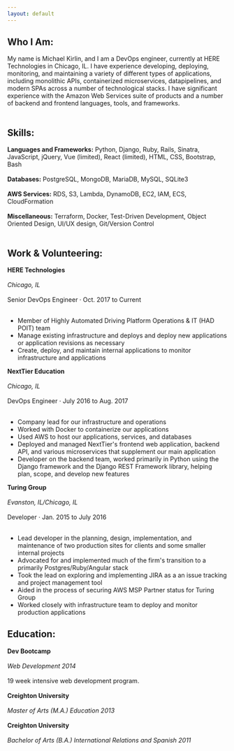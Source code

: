 ```yaml
---
layout: default
---
```


Who I Am:
---------
My name is Michael Kirlin, and I am a DevOps engineer, currently at HERE Technologies in Chicago, IL. I have experience developing, deploying, monitoring, and maintaining a variety of different types of applications, including monolithic APIs, containerized microservices, datapipelines, and modern SPAs across a number of technological stacks. I have significant experience with the Amazon Web Services suite of products and a number of backend and frontend languages, tools, and frameworks.
<br><br>

Skills:
---------
**Languages and Frameworks:** Python, Django, Ruby, Rails, Sinatra, JavaScript, jQuery, Vue (limited), React (limited), HTML, CSS, Bootstrap, Bash
<br><br>
**Databases:** PostgreSQL, MongoDB, MariaDB, MySQL, SQLite3
<br><br>
**AWS Services:** RDS, S3, Lambda, DynamoDB, EC2, IAM, ECS, CloudFormation
<br><br>
**Miscellaneous:** Terraform, Docker, Test-Driven Development, Object Oriented Design, UI/UX design, Git/Version Control
<br><br>

Work & Volunteering:
---------
**HERE Technologies**
<br><br>
*Chicago, IL*
<br><br>
Senior DevOps Engineer · Oct. 2017 to Current
<br><br>
- Member of Highly Automated Driving Platform Operations & IT (HAD POIT) team
- Manage existing infrastructure and deploys and deploy new applications or application revisions as necessary
- Create, deploy, and maintain internal applications to monitor infrastructure and applications

**NextTier Education**
<br><br>
*Chicago, IL*
<br><br>
DevOps Engineer · July 2016 to Aug. 2017
<br><br>
- Company lead for our infrastructure and operations
- Worked with Docker to containerize our applications
- Used AWS to host our applications, services, and databases
- Deployed and managed NextTier's frontend web application, backend API, and various microservices that supplement our main application
- Developer on the backend team, worked primarily in Python using the Django framework and the Django REST Framework library, helping plan, scope, and develop new features

**Turing Group**
<br><br>
*Evanston, IL/Chicago, IL*
<br><br>
Developer · Jan. 2015 to July 2016
<br><br>
- Lead developer in the planning, design, implementation, and maintenance of two production sites for clients and some smaller internal projects
- Advocated for and implemented much of the firm's transition to a primarily Postgres/Ruby/Angular stack
- Took the lead on exploring and implementing JIRA as a an issue tracking and project management tool
- Aided in the process of securing AWS MSP Partner status for Turing Group
- Worked closely with infrastructure team to deploy and monitor production applications

Education:
---------
**Dev Bootcamp**
<br><br>
*Web Development 2014*
<br><br>
19 week intensive web development program.
<br><br>
**Creighton University**
<br><br>
*Master of Arts (M.A.) Education 2013*
<br><br>
**Creighton University**
<br><br>
*Bachelor of Arts (B.A.) International Relations and Spanish 2011*
<br><br>